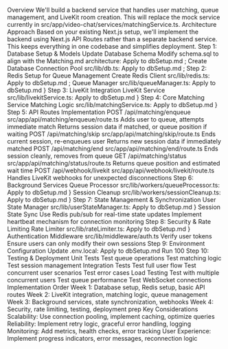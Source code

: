 Overview
We'll build a backend service that handles user matching, queue management, and LiveKit room creation. This will replace the mock service currently in src/app/video-chat/services/matchingService.ts.
Architecture Approach
Based on your existing Next.js setup, we'll implement the backend using Next.js API Routes rather than a separate backend service. This keeps everything in one codebase and simplifies deployment.
Step 1: Database Setup & Models
Update Database Schema
Modify schema.sql to align with the Matching.md architecture:
Apply to dbSetup.md
;
Create Database Connection Pool
src/lib/db.ts:
Apply to dbSetup.md
;
Step 2: Redis Setup for Queue Management
Create Redis Client
src/lib/redis.ts:
Apply to dbSetup.md
;
Queue Manager
src/lib/queueManager.ts:
Apply to dbSetup.md
}
Step 3: LiveKit Integration
LiveKit Service
src/lib/livekitService.ts:
Apply to dbSetup.md
}
Step 4: Core Matching Service
Matching Logic
src/lib/matchingService.ts:
Apply to dbSetup.md
}
Step 5: API Routes Implementation
POST /api/matching/enqueue
src/app/api/matching/enqueue/route.ts
Adds user to queue, attempts immediate match
Returns session data if matched, or queue position if waiting
POST /api/matching/skip
src/app/api/matching/skip/route.ts
Ends current session, re-enqueues user
Returns new session data if immediately matched
POST /api/matching/end
src/app/api/matching/end/route.ts
Ends session cleanly, removes from queue
GET /api/matching/status
src/app/api/matching/status/route.ts
Returns queue position and estimated wait time
POST /api/webhook/livekit
src/app/api/webhook/livekit/route.ts
Handles LiveKit webhooks for unexpected disconnections
Step 6: Background Services
Queue Processor
src/lib/workers/queueProcessor.ts:
Apply to dbSetup.md
}
Session Cleanup
src/lib/workers/sessionCleanup.ts:
Apply to dbSetup.md
}
Step 7: State Management & Synchronization
User State Manager
src/lib/userStateManager.ts:
Apply to dbSetup.md
}
Session State Sync
Use Redis pub/sub for real-time state updates
Implement heartbeat mechanism for connection monitoring
Step 8: Security & Rate Limiting
Rate Limiter
src/lib/rateLimiter.ts:
Apply to dbSetup.md
}
Authentication Middleware
src/lib/middleware/auth.ts
Verify user tokens
Ensure users can only modify their own sessions
Step 9: Environment Configuration
Update .env.local:
Apply to dbSetup.md
Run
100
Step 10: Testing & Deployment
Unit Tests
Test queue operations
Test matching logic
Test session management
Integration Tests
Test full user flow
Test concurrent user scenarios
Test error cases
Load Testing
Test with multiple concurrent users
Test queue performance
Test WebSocket connections
Implementation Order
Week 1: Database setup, Redis setup, basic API routes
Week 2: LiveKit integration, matching logic, queue management
Week 3: Background services, state synchronization, webhooks
Week 4: Security, rate limiting, testing, deployment prep
Key Considerations
Scalability: Use connection pooling, implement caching, optimize queries
Reliability: Implement retry logic, graceful error handling, logging
Monitoring: Add metrics, health checks, error tracking
User Experience: Implement progress indicators, error messages, reconnection logic
